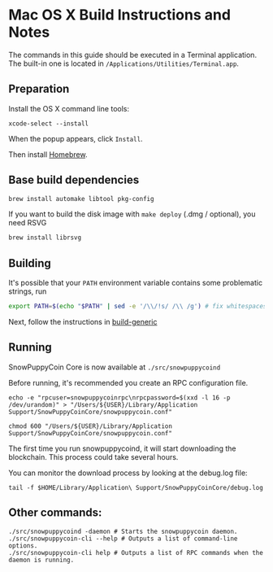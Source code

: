 Mac OS X Build Instructions and Notes
====================================
The commands in this guide should be executed in a Terminal application.
The built-in one is located in `/Applications/Utilities/Terminal.app`.

Preparation
-----------
Install the OS X command line tools:

`xcode-select --install`

When the popup appears, click `Install`.

Then install [Homebrew](https://brew.sh).

Base build dependencies
-----------------------

```bash
brew install automake libtool pkg-config
```

If you want to build the disk image with `make deploy` (.dmg / optional), you need RSVG
```bash
brew install librsvg
```

Building
--------

It's possible that your `PATH` environment variable contains some problematic strings, run
```bash
export PATH=$(echo "$PATH" | sed -e '/\\/!s/ /\\ /g') # fix whitespaces
```

Next, follow the instructions in [build-generic](build-generic.md)

Running
-------

SnowPuppyCoin Core is now available at `./src/snowpuppycoind`

Before running, it's recommended you create an RPC configuration file.

    echo -e "rpcuser=snowpuppycoinrpc\nrpcpassword=$(xxd -l 16 -p /dev/urandom)" > "/Users/${USER}/Library/Application Support/SnowPuppyCoinCore/snowpuppycoin.conf"

    chmod 600 "/Users/${USER}/Library/Application Support/SnowPuppyCoinCore/snowpuppycoin.conf"

The first time you run snowpuppycoind, it will start downloading the blockchain. This process could take several hours.

You can monitor the download process by looking at the debug.log file:

    tail -f $HOME/Library/Application\ Support/SnowPuppyCoinCore/debug.log

Other commands:
-------

    ./src/snowpuppycoind -daemon # Starts the snowpuppycoin daemon.
    ./src/snowpuppycoin-cli --help # Outputs a list of command-line options.
    ./src/snowpuppycoin-cli help # Outputs a list of RPC commands when the daemon is running.
